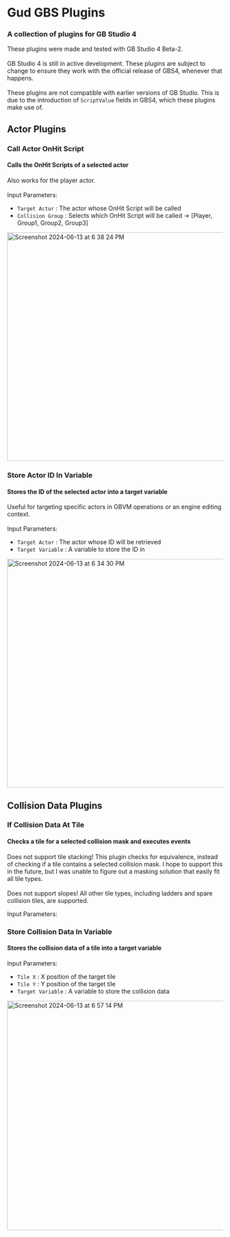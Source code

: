 # Gud GBS Plugins
### A collection of plugins for GB Studio 4

These plugins were made and tested with GB Studio 4 Beta-2.\
\
GB Studio 4 is still in active development. These plugins are subject to change to ensure they work with the official release of GBS4, whenever that happens.\
\
These plugins are not compatible with earlier versions of GB Studio. This is due to the introduction of `ScriptValue` fields in GBS4, which these plugins make use of.

## Actor Plugins

### Call Actor OnHit Script
#### Calls the OnHit Scripts of a selected actor

Also works for the player actor.\
\
Input Parameters:
- `Target Actor` : The actor whose OnHit Script will be called
- `Collision Group` : Selects which OnHit Script will be called -> [Player, Group1, Group2, Group3]

<img width="532" alt="Screenshot 2024-06-13 at 6 38 24 PM" src="https://github.com/mikeleisz/gud_gbs_plugins/assets/2031008/4809f3fc-469e-4d7a-98b6-85c84518b1fd">

### Store Actor ID In Variable
#### Stores the ID of the selected actor into a target variable

Useful for targeting specific actors in GBVM operations or an engine editing context.\
\
Input Parameters:
- `Target Actor` : The actor whose ID will be retrieved
- `Target Variable` : A variable to store the ID in

<img width="532" alt="Screenshot 2024-06-13 at 6 34 30 PM" src="https://github.com/mikeleisz/gud_gbs_plugins/assets/2031008/f53915d9-c6fe-4eeb-beef-7beb17b21715">

## Collision Data Plugins

### If Collision Data At Tile
#### Checks a tile for a selected collision mask and executes events

Does not support tile stacking! This plugin checks for equivalence, instead of checking if a tile contains a selected collision mask. I hope to support this in the future, but I was unable to figure out a masking solution that easily fit all tile types.\
\
Does not support slopes! All other tile types, including ladders and spare collision tiles, are supported.

Input Parameters:

### Store Collision Data In Variable
#### Stores the collision data of a tile into a target variable

Input Parameters:
- `Tile X` : X position of the target tile
- `Tile Y` : Y position of the target tile
- `Target Variable` : A variable to store the collision data

<img width="534" alt="Screenshot 2024-06-13 at 6 57 14 PM" src="https://github.com/mikeleisz/gud_gbs_plugins/assets/2031008/cde7adf7-ba7f-46c8-90dc-b23d186c8fad">


